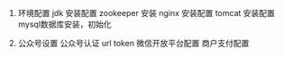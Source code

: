1. 环境配置
    jdk 安装配置
    zookeeper 安装
    nginx 安装配置
    tomcat 安装配置
    mysql数据库安装，初始化

2. 公众号设置
    公众号认证
    url token
    微信开放平台配置
    商户支付配置
    

